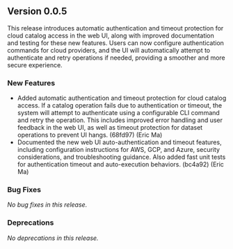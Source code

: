 ## Version 0.0.5

This release introduces automatic authentication and timeout protection for cloud catalog access in the web UI, along with improved documentation and testing for these new features. Users can now configure authentication commands for cloud providers, and the UI will automatically attempt to authenticate and retry operations if needed, providing a smoother and more secure experience.

### New Features

- Added automatic authentication and timeout protection for cloud catalog access. If a catalog operation fails due to authentication or timeout, the system will attempt to authenticate using a configurable CLI command and retry the operation. This includes improved error handling and user feedback in the web UI, as well as timeout protection for dataset operations to prevent UI hangs. (68fd97) (Eric Ma)
- Documented the new web UI auto-authentication and timeout features, including configuration instructions for AWS, GCP, and Azure, security considerations, and troubleshooting guidance. Also added fast unit tests for authentication timeout and auto-execution behaviors. (bc4a92) (Eric Ma)

### Bug Fixes

_No bug fixes in this release._

### Deprecations

_No deprecations in this release._
